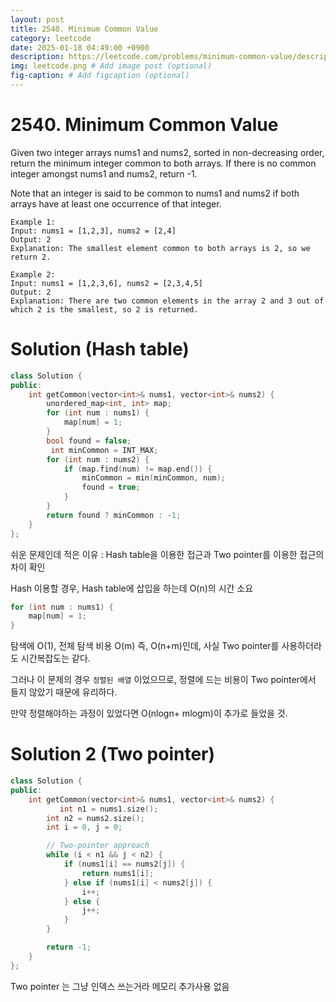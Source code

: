 ```yaml
---
layout: post
title: 2540. Minimum Common Value
category: leetcode
date: 2025-01-18 04:49:00 +0900
description: https://leetcode.com/problems/minimum-common-value/description/?envType=problem-list-v2&envId=binary-search
img: leetcode.png # Add image post (optional)
fig-caption: # Add figcaption (optional)
---
```



# 2540. Minimum Common Value

Given two integer arrays nums1 and nums2, sorted in non-decreasing order, return the minimum integer common to both arrays. If there is no common integer amongst nums1 and nums2, return -1.

Note that an integer is said to be common to nums1 and nums2 if both arrays have at least one occurrence of that integer.

 
```
Example 1:
Input: nums1 = [1,2,3], nums2 = [2,4]
Output: 2
Explanation: The smallest element common to both arrays is 2, so we return 2.
```

```
Example 2:
Input: nums1 = [1,2,3,6], nums2 = [2,3,4,5]
Output: 2
Explanation: There are two common elements in the array 2 and 3 out of which 2 is the smallest, so 2 is returned.
```

# Solution (Hash table)

```cpp
class Solution {
public:
    int getCommon(vector<int>& nums1, vector<int>& nums2) {
        unordered_map<int, int> map;
        for (int num : nums1) {
            map[num] = 1; 
        }
        bool found = false;
         int minCommon = INT_MAX;
        for (int num : nums2) {
            if (map.find(num) != map.end()) { 
                minCommon = min(minCommon, num);
                found = true;
            }
        }
        return found ? minCommon : -1;
    }
};
```

쉬운 문제인데 적은 이유 : Hash table을 이용한 접근과 Two pointer를 이용한 접근의 차이 확인


Hash 이용할 경우, Hash table에 삽입을 하는데 O(n)의 시간 소요
```cpp
for (int num : nums1) {
    map[num] = 1; 
}
```

탐색에 O(1), 전체 탐색 비용 O(m)
즉, O(n+m)인데, 사실 Two pointer를 사용하더라도 시간복잡도는 같다.

그러나 이 문제의 경우 `정렬된 배열` 이었으므로, 
정렬에 드는 비용이 Two pointer에서 들지 않았기 때문에 유리하다.

만약 정렬해야하는 과정이 있었다면 
O(nlogn+ mlogm)이 추가로 들었을 것.


# Solution 2 (Two pointer)

```cpp
class Solution {
public:
    int getCommon(vector<int>& nums1, vector<int>& nums2) {
           int n1 = nums1.size();
        int n2 = nums2.size();
        int i = 0, j = 0;

        // Two-pointer approach
        while (i < n1 && j < n2) {
            if (nums1[i] == nums2[j]) {
                return nums1[i]; 
            } else if (nums1[i] < nums2[j]) {
                i++;
            } else {
                j++;
            }
        }

        return -1; 
    }
};
```

Two pointer 는 그냥 인덱스 쓰는거라 메모리 추가사용 없음